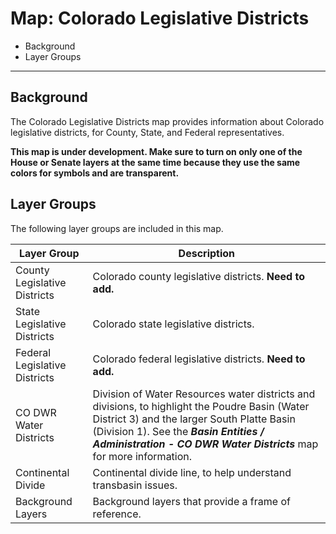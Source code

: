 # Map: Colorado Legislative Districts

* Background
* Layer Groups

---------------

## Background

The Colorado Legislative Districts map provides information about Colorado legislative districts,
for County, State, and Federal representatives.

**This map is under development.  Make sure to turn on only one of the House or Senate layers at the same time
because they use the same colors for symbols and are transparent.**

## Layer Groups

The following layer groups are included in this map.

| **Layer Group** | **Description** |
| -- | -- |
| County Legislative Districts | Colorado county legislative districts. **Need to add.**|
| State Legislative Districts | Colorado state legislative districts. |
| Federal Legislative Districts | Colorado federal legislative districts. **Need to add.**|
| CO DWR Water Districts | Division of Water Resources water districts and divisions, to highlight the Poudre Basin (Water District 3) and the larger South Platte Basin (Division 1).  See the ***Basin Entities / Administration - CO DWR Water Districts*** map for more information. |
| Continental Divide | Continental divide line, to help understand transbasin issues. |
| Background Layers | Background layers that provide a frame of reference. |
